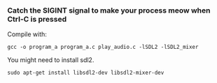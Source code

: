 ### Catch the SIGINT signal to make your process meow when Ctrl-C is pressed

Compile with:

```
gcc -o program_a program_a.c play_audio.c -lSDL2 -lSDL2_mixer
```

You might need to install sdl2.

```
sudo apt-get install libsdl2-dev libsdl2-mixer-dev
```
